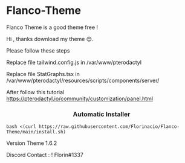 # Flanco-Theme
Flanco Theme is a good theme free !

Hi , thanks download my theme 😊.

Please follow these steps

Replace file tailwind.config.js in /var/www/pterodactyl

Replace file StatGraphs.tsx in /var/www/pterodactyl/resources/scripts/components/server/

After follow this tutorial https://pterodactyl.io/community/customization/panel.html

###

<h3 align="center">Automatic Installer</h3>

```
bash <(curl https://raw.githubusercontent.com/Florinacio/Flanco-Theme/main/install.sh)
```


Version Theme 1.6.2

Discord Contact : ! Florin#1337
